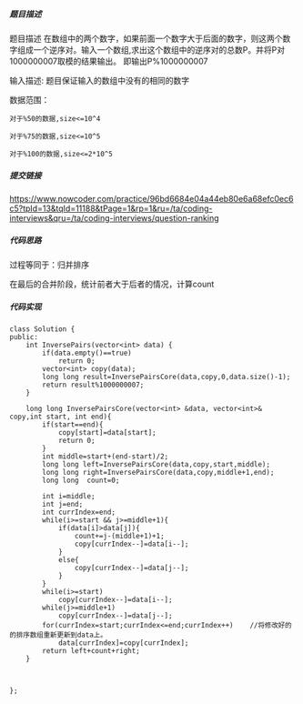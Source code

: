 ##### 题目描述
题目描述
在数组中的两个数字，如果前面一个数字大于后面的数字，则这两个数字组成一个逆序对。输入一个数组,求出这个数组中的逆序对的总数P。并将P对1000000007取模的结果输出。 即输出P%1000000007  

输入描述: 题目保证输入的数组中没有的相同的数字

数据范围：

	对于%50的数据,size<=10^4

	对于%75的数据,size<=10^5

	对于%100的数据,size<=2*10^5


##### 提交链接

https://www.nowcoder.com/practice/96bd6684e04a44eb80e6a68efc0ec6c5?tpId=13&tqId=11188&tPage=1&rp=1&ru=/ta/coding-interviews&qru=/ta/coding-interviews/question-ranking


##### 代码思路

过程等同于：归并排序

在最后的合并阶段，统计前者大于后者的情况，计算count


##### 代码实现

```
class Solution {
public:
    int InversePairs(vector<int> data) {
        if(data.empty()==true)
            return 0;
        vector<int> copy(data);
        long long result=InversePairsCore(data,copy,0,data.size()-1);
        return result%1000000007;
    }

    long long InversePairsCore(vector<int> &data, vector<int>& copy,int start, int end){
        if(start==end){
            copy[start]=data[start];
            return 0;
        }
        int middle=start+(end-start)/2;
        long long left=InversePairsCore(data,copy,start,middle);
        long long right=InversePairsCore(data,copy,middle+1,end);
        long long  count=0;
        
        int i=middle;
        int j=end;
        int currIndex=end;
        while(i>=start && j>=middle+1){
            if(data[i]>data[j]){
                count+=j-(middle+1)+1;
                copy[currIndex--]=data[i--];
            }
            else{
                copy[currIndex--]=data[j--];
            }
        }
        while(i>=start)
            copy[currIndex--]=data[i--];
        while(j>=middle+1)
            copy[currIndex--]=data[j--];
        for(currIndex=start;currIndex<=end;currIndex++)    //将修改好的的排序数组重新更新到data上。
            data[currIndex]=copy[currIndex];
        return left+count+right;
    }



};


```
